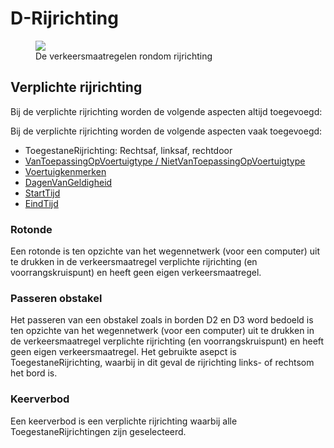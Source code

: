 # D-Rijrichting


<figure  style="width:100%">
<img src="./hoofdstukken/media/verkeersmaatregelen-rijrichting.PNG">
<figcaption>De verkeersmaatregelen rondom rijrichting</caption>
</figure>

<div class="issue" data-number="355"></div>


## Verplichte rijrichting 

Bij de verplichte rijrichting worden de volgende aspecten altijd toegevoegd:


Bij de verplichte rijrichting worden de volgende aspecten vaak toegevoegd:
* ToegestaneRijrichting: Rechtsaf, linksaf, rechtdoor
* [VanToepassingOpVoertuigtype / NietVanToepassingOpVoertuigtype](#voertuigtypen) 
* [Voertuigkenmerken](#voertuigkenmerken)
* [DagenVanGeldigheid](#dag-en-uur)
* [StartTijd](#dag-en-uur)
* [EindTijd](#dag-en-uur)

### Rotonde
Een rotonde is ten opzichte van het wegennetwerk (voor een computer) uit te drukken in de verkeersmaatregel verplichte rijrichting (en voorrangskruispunt) en heeft geen eigen verkeersmaatregel.

### Passeren obstakel
Het passeren van een obstakel zoals in borden D2 en D3 word bedoeld is ten opzichte van het wegennetwerk (voor een computer) uit te drukken in de verkeersmaatregel verplichte rijrichting (en voorrangskruispunt) en heeft geen eigen verkeersmaatregel. Het gebruikte asepct is ToegestaneRijrichting, waarbij in dit geval de rijrichting links- of rechtsom het bord is.

### Keerverbod
Een keerverbod is een verplichte rijrichting waarbij alle ToegestaneRijrichtingen zijn geselecteerd. 
